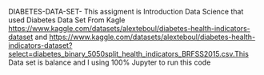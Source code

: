 DIABETES-DATA-SET-
This assigment is Introduction Data Science that used Diabetes Data Set From Kagle https://www.kaggle.com/datasets/alexteboul/diabetes-health-indicators-dataset and https://www.kaggle.com/datasets/alexteboul/diabetes-health-indicators-dataset?select=diabetes_binary_5050split_health_indicators_BRFSS2015.csv.This Data set is balance and I using 100% Jupyter to run this code 
